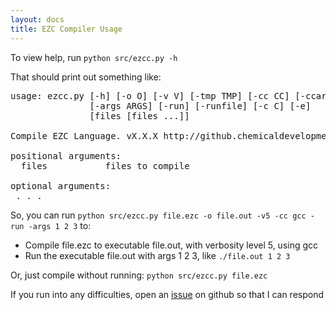 ```yaml
---
layout: docs
title: EZC Compiler Usage
---
```


To view help, run `python src/ezcc.py -h`

That should print out something like:


<pre>
usage: ezcc.py [-h] [-o O] [-v V] [-tmp TMP] [-cc CC] [-ccargs CCARGS]
               [-args ARGS] [-run] [-runfile] [-c C] [-e]
               [files [files ...]]

Compile EZC Language. vX.X.X http://github.chemicaldevelopment.us/ezc

positional arguments:
  files           files to compile

optional arguments:
 . . . 
</pre>

So, you can run `python src/ezcc.py file.ezc -o file.out -v5 -cc gcc -run -args 1 2 3` to:

  * Compile file.ezc to executable file.out, with verbosity level 5, using gcc
  * Run the executable file.out with args 1 2 3, like `./file.out 1 2 3`


Or, just compile without running: `python src/ezcc.py file.ezc`

If you run into any difficulties, open an [issue](https://github.com/ChemicalDevelopment/ezc/issues) on github so that I can respond
